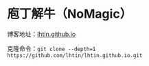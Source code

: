 # 庖丁解牛（NoMagic）

博客地址：[lhtin.github.io](https://lhtin.github.io)

克隆命令：`git clone --depth=1 https://github.com/lhtin/lhtin.github.io.git`
